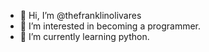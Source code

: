 - 👋 Hi, I’m @thefranklinolivares
- 👀 I’m interested in becoming a programmer.
- 🌱 I’m currently learning python.

<!---
thefranklinolivares/thefranklinolivares is a ✨ special ✨ repository because its `README.md` (this file) appears on your GitHub profile.
You can click the Preview link to take a look at your changes.
--->
